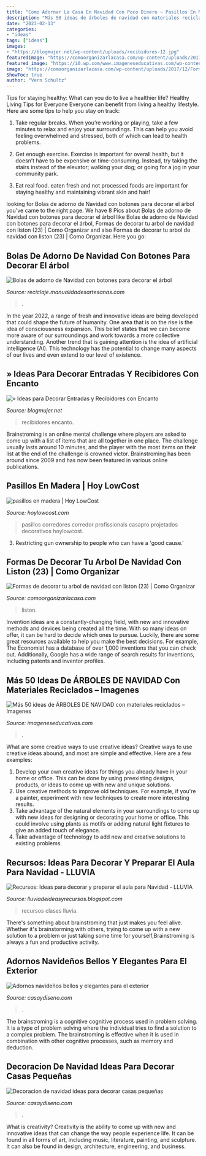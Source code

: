```yaml
---
title: "Como Adornar La Casa En Navidad Con Poco Dinero ~ Pasillos En Madera"
description: "Más 50 ideas de árboles de navidad con materiales reciclados – imagenes"
date: "2023-02-13"
categories:
- "ideas"
tags: ["ideas"]
images:
- "https://blogmujer.net/wp-content/uploads/recibidores-12.jpg"
featuredImage: "https://comoorganizarlacasa.com/wp-content/uploads/2017/12/Formas-de-decorar-tu-arbol-de-navidad-con-liston-23.jpg"
featured_image: "https://i0.wp.com/www.imageneseducativas.com/wp-content/uploads/2019/11/ÁRBOLES-DE-NAVIDAD-7.jpg?resize=564%2C752&amp;ssl=1"
image: "https://comoorganizarlacasa.com/wp-content/uploads/2017/12/Formas-de-decorar-tu-arbol-de-navidad-con-liston-23.jpg"
ShowToc: true
author: "Vern Schultz"
---
```



Tips for staying healthy: What can you do to live a healthier life?
Healthy Living Tips for Everyone
Everyone can benefit from living a healthy lifestyle. Here are some tips to help you stay on track:

1. Take regular breaks. When you’re working or playing, take a few minutes to relax and enjoy your surroundings. This can help you avoid feeling overwhelmed and stressed, both of which can lead to health problems.

2. Get enough exercise. Exercise is important for overall health, but it doesn’t have to be expensive or time-consuming. Instead, try taking the stairs instead of the elevator; walking your dog; or going for a jog in your community park.

3. Eat real food. eaten fresh and not processed foods are important for staying healthy and maintaining vibrant skin and hair!

	

		
looking for Bolas de adorno de Navidad con botones para decorar el árbol you've came to the right page. We have 8 Pics about Bolas de adorno de Navidad con botones para decorar el árbol like Bolas de adorno de Navidad con botones para decorar el árbol, Formas de decorar tu arbol de navidad con liston (23) | Como Organizar and also Formas de decorar tu arbol de navidad con liston (23) | Como Organizar. Here you go:
		
    
## Bolas De Adorno De Navidad Con Botones Para Decorar El árbol

<img loading=lazy src="https://www.manualidadesartesanas.com/wp-content/uploads/2013/12/bolas-adorno-navidad-botones-reciclados.jpeg" onerror="this.onerror=null;this.src='https://tse3.mm.bing.net/th?id=OIP.tpKR47xs92dKJAf7nu9TtgHaG_&amp;pid=15.1';" alt="Bolas de adorno de Navidad con botones para decorar el árbol">

_Source: reciclaje.manualidadesartesanas.com_

>. 

	

In the year 2022, a range of fresh and innovative ideas are being developed that could shape the future of humanity. One area that is on the rise is the idea of consciousness expansion. This belief states that we can become more aware of our surroundings and work towards a more collective understanding. Another trend that is gaining attention is the idea of artificial intelligence (AI). This technology has the potential to change many aspects of our lives and even extend to our level of existence.

    
## » Ideas Para Decorar Entradas Y Recibidores Con Encanto

<img loading=lazy src="https://blogmujer.net/wp-content/uploads/recibidores-12.jpg" onerror="this.onerror=null;this.src='https://tse4.mm.bing.net/th?id=OIP.OsrP8D1q4fcAz22xnYUpCgHaKl&amp;pid=15.1';" alt="» Ideas para Decorar Entradas y Recibidores con Encanto">

_Source: blogmujer.net_

>recibidores encanto. 

	

Brainstroming is an online mental challenge where players are asked to come up with a list of items that are all together in one place. The challenge usually lasts around 10 minutes, and the player with the most items on their list at the end of the challenge is crowned victor. Brainstroming has been around since 2009 and has now been featured in various online publications.

    
## Pasillos En Madera | Hoy LowCost

<img loading=lazy src="https://hoylowcost.com/wp-content/uploads/2015/12/pasillos-en-madera.jpeg" onerror="this.onerror=null;this.src='https://tse4.mm.bing.net/th?id=OIP.G-2sS9mT7uGxiIvuGRbFegHaLH&amp;pid=15.1';" alt="pasillos en madera | Hoy LowCost">

_Source: hoylowcost.com_

>pasillos corredores corredor profissionais casapro projetados decorativos hoylowcost. 

	

3. Restricting gun ownership to people who can have a 'good cause.'

    
## Formas De Decorar Tu Arbol De Navidad Con Liston (23) | Como Organizar

<img loading=lazy src="https://comoorganizarlacasa.com/wp-content/uploads/2017/12/Formas-de-decorar-tu-arbol-de-navidad-con-liston-23.jpg" onerror="this.onerror=null;this.src='https://tse2.mm.bing.net/th?id=OIP.0AgL6Qvff-R8CIwl1QMqiAHaLH&amp;pid=15.1';" alt="Formas de decorar tu arbol de navidad con liston (23) | Como Organizar">

_Source: comoorganizarlacasa.com_

>liston. 

	

Invention ideas are a constantly-changing field, with new and innovative methods and devices being created all the time. With so many ideas on offer, it can be hard to decide which ones to pursue. Luckily, there are some great resources available to help you make the best decisions. For example, The Economist has a database of over 1,000 inventions that you can check out. Additionally, Google has a wide range of search results for inventions, including patents and inventor profiles.

    
## Más 50 Ideas De ÁRBOLES DE NAVIDAD Con Materiales Reciclados – Imagenes

<img loading=lazy src="https://i0.wp.com/www.imageneseducativas.com/wp-content/uploads/2019/11/ÁRBOLES-DE-NAVIDAD-7.jpg?resize=564%2C752&amp;ssl=1" onerror="this.onerror=null;this.src='https://tse3.mm.bing.net/th?id=OIP.9XPjHq8O35dQJx4q7-JQqQHaJ4&amp;pid=15.1';" alt="Más 50 ideas de ÁRBOLES DE NAVIDAD con materiales reciclados – Imagenes">

_Source: imageneseducativas.com_

>. 

	

What are some creative ways to use creative ideas?
Creative ways to use creative ideas abound, and most are simple and effective. Here are a few examples: 
1. Develop your own creative ideas for things you already have in your home or office. This can be done by using preexisting designs, products, or ideas to come up with new and unique solutions. 
2. Use creative methods to improve old techniques. For example, if you're a painter, experiment with new techniques to create more interesting results. 
3. Take advantage of the natural elements in your surroundings to come up with new ideas for designing or decorating your home or office. This could involve using plants as motifs or adding natural light fixtures to give an added touch of elegance. 
4. Take advantage of technology to add new and creative solutions to existing problems.

    
## Recursos: Ideas Para Decorar Y Preparar El Aula Para Navidad - LLUVIA

<img loading=lazy src="http://3.bp.blogspot.com/-hHTZca9AgSE/UqH_WTH188I/AAAAAAAAHio/KPM4Ob9OUKE/s1600/clase.jpg" onerror="this.onerror=null;this.src='https://tse4.mm.bing.net/th?id=OIP.XbsQ0OaBa3o0in7jF6Gl0AHaEE&amp;pid=15.1';" alt="Recursos: Ideas para decorar y preparar el aula para Navidad - LLUVIA">

_Source: lluviadeideasyrecursos.blogspot.com_

>recursos clases lluvia. 

	

There's something about brainstroming that just makes you feel alive. Whether it's brainstorming with others, trying to come up with a new solution to a problem or just taking some time for yourself,Brainstroming is always a fun and productive activity.

    
## Adornos Navideños Bellos Y Elegantes Para El Exterior

<img loading=lazy src="https://casaydiseno.com/wp-content/uploads/2016/10/decoracion-navidad-puerta-entrada-bonita.jpg" onerror="this.onerror=null;this.src='https://tse3.mm.bing.net/th?id=OIP.EkYrwflrvEKyPK3SVmFVYQHaFj&amp;pid=15.1';" alt="Adornos navideños bellos y elegantes para el exterior">

_Source: casaydiseno.com_

>. 

	

The brainstroming is a cognitive cognitive process used in problem solving. It is a type of problem solving where the individual tries to find a solution to a complex problem. The brainstroming is effective when it is used in combination with other cognitive processes, such as memory and deduction.

    
## Decoracion De Navidad Ideas Para Decorar Casas Pequeñas

<img loading=lazy src="https://casaydiseno.com/wp-content/uploads/2015/09/decoracion-de-navidad-ideas-para-decorar-ventana-guirnalda.jpg" onerror="this.onerror=null;this.src='https://tse3.mm.bing.net/th?id=OIP.9tJdu5f8rXw04J6AQrRrsQHaFi&amp;pid=15.1';" alt="Decoracion de navidad ideas para decorar casas pequeñas">

_Source: casaydiseno.com_

>. 

	

What is creativity?
Creativity is the ability to come up with new and innovative ideas that can change the way people experience life. It can be found in all forms of art, including music, literature, painting, and sculpture. It can also be found in design, architecture, engineering, and business.


